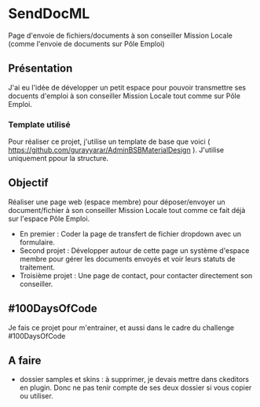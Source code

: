 # SendDocML
Page d'envoie de fichiers/documents à son conseiller Mission Locale (comme l'envoie de documents sur Pôle Emploi)

## Présentation
J'ai eu l'idée de développer un petit espace pour pouvoir transmettre ses docuents d'emploi à son conseiller Mission Locale tout comme sur Pôle Emploi.

### Template utilisé
Pour réaliser ce projet, j'utilise un template de base que voici ( https://github.com/gurayyarar/AdminBSBMaterialDesign ).
J'utilise uniquement ppour la structure.

## Objectif 
Réaliser une page web (espace membre) pour déposer/envoyer un document/fichier à son conseiller Mission Locale tout comme ce fait déjà sur l'espace Pôle Emploi.

- En premier : Coder la page de transfert de fichier dropdown avec un formulaire.
- Second projet : Développer autour de cette page un système d'espace membre pour gérer les documents envoyés et voir leurs statuts de traitement.
- Troisième projet : Une page de contact, pour contacter directement son conseiller. 

## #100DaysOfCode
Je fais ce projet pour m'entrainer, et aussi dans le cadre du challenge #100DaysOfCode

## A faire 

- dossier samples et skins : à supprimer, je devais mettre dans ckeditors en plugin.  Donc ne pas tenir compte de ses deux dossier si vous copier ou utiliser.
